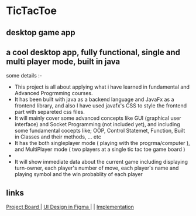 # TicTacToe
## desktop game app 
## a cool desktop app, fully functional, single and multi player mode, built in java
some details :-  
      <ul>
        <li> This project is all about applying what i have learned in fundamental and Advanced Progrmming courses. </li>
        <li> It has been built with java as a backend language and JavaFx as a frontend library, and also I have used javafx's CSS to style the frontend part with separeted css files.</li>
        <li> It will mainly cover some advanced concepts like GUI (graphical user interface) and Socket Programming (not included yet), and including some fundamental cocepts like; OOP, Control Statemet, Function, Built in Classes and their methods, ... etc </li>
        <li> It has the both singleplayer mode ( playing with the progrma/computer ), and MultiPlayer mode ( two players at a single tic tac toe game board ) <li>
        <li> It will show immediate data about the current game including displaying turn-owner, each player's number of move, each player's name and playing symbol and the win probablity of each player </li> 
    </ul>
    
 ## links
 <a href=""> Project Board </a>     |     <a href=""> UI Design in Figma </a>     |    </a>     |    <a href=""> Implementation </a>
